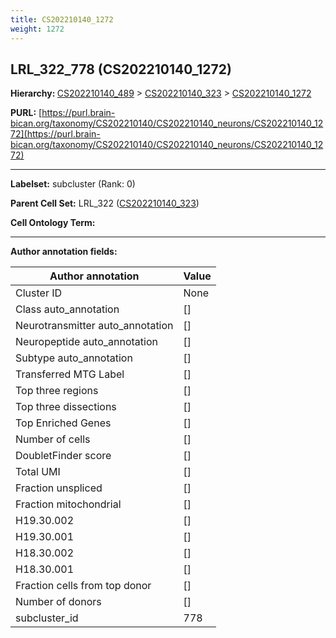 ```yaml
---
title: CS202210140_1272
weight: 1272
---
```

## LRL_322_778 (CS202210140_1272)
<b>Hierarchy: </b>
[CS202210140_489](../CS202210140_489) >
[CS202210140_323](../CS202210140_323) >
[CS202210140_1272](../CS202210140_1272)

**PURL:** [https://purl.brain-bican.org/taxonomy/CS202210140/CS202210140_neurons/CS202210140_1272](https://purl.brain-bican.org/taxonomy/CS202210140/CS202210140_neurons/CS202210140_1272)

---


**Labelset:** subcluster (Rank: 0)

**Parent Cell Set:** LRL_322 ([CS202210140_323](../CS202210140_323))



**Cell Ontology Term:** 

[MARKER GENES.]: #


---

[TRANSFERRED ANNOTATIONS.]: #


[AUTHOR ANNOTATION FIELDS.]: #


**Author annotation fields:**

| Author annotation | Value |
|-------------------|-------|
|Cluster ID|None|
|Class auto_annotation|[]|
|Neurotransmitter auto_annotation|[]|
|Neuropeptide auto_annotation|[]|
|Subtype auto_annotation|[]|
|Transferred MTG Label|[]|
|Top three regions|[]|
|Top three dissections|[]|
|Top Enriched Genes|[]|
|Number of cells|[]|
|DoubletFinder score|[]|
|Total UMI|[]|
|Fraction unspliced|[]|
|Fraction mitochondrial|[]|
|H19.30.002|[]|
|H19.30.001|[]|
|H18.30.002|[]|
|H18.30.001|[]|
|Fraction cells from top donor|[]|
|Number of donors|[]|
|subcluster_id|778|
